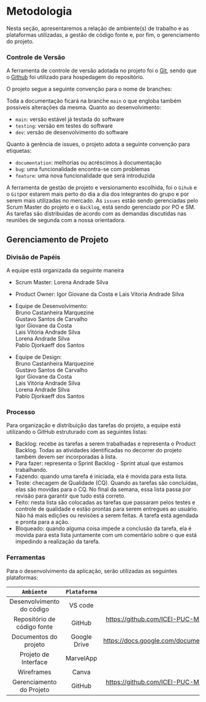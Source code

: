
# Metodologia

Nesta seção, apresentaremos a relação de ambiente(s) de trabalho e as plataformas utilizadas, a gestão de código fonte e, por fim, o gerenciamento do projeto.

### Controle de Versão

A ferramenta de controle de versão adotada no projeto foi o
[Git](https://git-scm.com/), sendo que o [Github](https://github.com)
foi utilizado para hospedagem do repositório.

O projeto segue a seguinte convenção para o nome de branches:

Toda a documentação ficará na branche `main` o que engloba também possiveis alterações da mesma. 
Quanto ao desenvolvimento: 

- `main`: versão estável já testada do software
- `testing`: versão em testes do software
- `dev`: versão de desenvolvimento do software

Quanto à gerência de issues, o projeto adota a seguinte convenção para
etiquetas:

- `documentation`: melhorias ou acréscimos à documentação
- `bug`: uma funcionalidade encontra-se com problemas
- `feature`: uma nova funcionalidade que será introduzida

A ferramenta de gestão de projeto e versionamento escolhida, foi o `Gihub` e o `Git`por estarem mais perto do dia a dia dos integrantes do grupo e por serem mais utilizadas no mercado. As `issues` estão sendo gerenciadas pelo Scrum Master do projeto e o `Backlog`, está sendo gerenciado por PO e SM. As tarefas são distribuidas de acordo com as demandas discutidas nas reuniões de segunda com a nossa orientadora. 

## Gerenciamento de Projeto

### Divisão de Papéis
A equipe está organizada da seguinte maneira <br>

* Scrum Master: Lorena Andrade Silva <br>
* Product Owner: Igor Giovane da Costa e Lais Vitoria Andrade Silva <br>
* Equipe de Desenvolvimento: <br>
                              Bruno Castanheira Marquezine <br>
                              Gustavo Santos de Carvalho <br>
                              Igor Giovane da Costa <br>
                              Lais Vitória Andrade Silva <br>
                              Lorena Andrade Silva <br>
                              Pablo Djorkaeff dos Santos <br>
                             
* Equipe de Design: <br>
                              Bruno Castanheira Marquezine <br>
                              Gustavo Santos de Carvalho <br>
                              Igor Giovane da Costa <br>
                              Lais Vitória Andrade Silva <br>
                              Lorena Andrade Silva <br>
                              Pablo Djorkaeff dos Santos <br>

### Processo

Para organização e distribuição das tarefas do projeto, a equipe está utilizando o GitHub estruturado com as seguintes listas: <br>

*	Backlog: recebe as tarefas a serem trabalhadas e representa o Product Backlog. Todas as atividades identificadas no decorrer do projeto também devem ser incorporadas à lista. 
*	Para fazer: representa o Sprint Backlog - Sprint atual que estamos trabalhando. 
* Fazendo: quando uma tarefa é iniciada, ela é movida para esta lista. 	
* Teste: checagem de Qualidade (CQ). Quando as tarefas são concluídas, elas são movidas para o CQ. No final da semana, essa lista passa por revisão para garantir que tudo está correto. 	
* Feito: nesta lista são colocadas as tarefas que passaram pelos testes e controle de qualidade e estão prontas para serem entregues ao usuário. Não há mais edições ou revisões a serem feitas. A tarefa está agendada e pronta para a ação.
* Bloqueado: quando alguma coisa impede a conclusão da tarefa, ela é movida para esta lista juntamente com um comentário sobre o que está impedindo a realização da tarefa.


### Ferramentas

Para o desenvolvimento da aplicação, serão utilizadas as seguintes plataformas: 

|`Ambiente`|`Plataforma` |`Link de Acesso` |
|:------------------:|:------------------:|:------------------:|
|Desenvolvimento do código|VS code||
|Repositório de código fonte|GitHub|https://github.com/ICEI-PUC-Minas-PMV-ADS/pmv-ads-2021-2-e2-proj-int-t2-plataforma-anime|
|Documentos do projeto|Google Drive|https://docs.google.com/document/d/1yOVHI558cE0wVAQ3fvDRtdO_p0sGs6XfRDbaWQxFyjs/edit|
|Projeto de Interface|MarvelApp||
|Wireframes|Canva||
|Gerenciamento do Projeto|GitHub|https://github.com/ICEI-PUC-Minas-PMV-ADS/pmv-ads-2021-2-e2-proj-int-t2-plataforma-anime|



